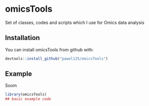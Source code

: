 
# omicsTools

Set of classes, codes and scripts which I use for Omics data analysis

## Installation

You can install omicsTools from github with:

``` r
devtools::install_github("pawel125/omicsTools")
```

## Example

Soom

``` r
library(omicsTools)
## basic example code
```

